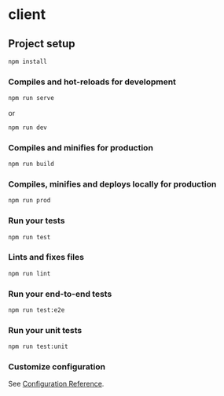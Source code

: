 # client

## Project setup

```bash
npm install
```

### Compiles and hot-reloads for development

```bash
npm run serve
```

or

```bash
npm run dev
```

### Compiles and minifies for production

```bash
npm run build
```

### Compiles, minifies and deploys locally for production

```bash
npm run prod
```

### Run your tests

```bash
npm run test
```

### Lints and fixes files

```bash
npm run lint
```

### Run your end-to-end tests

```bash
npm run test:e2e
```

### Run your unit tests

```bash
npm run test:unit
```

### Customize configuration

See [Configuration Reference](https://cli.vuejs.org/config/).
